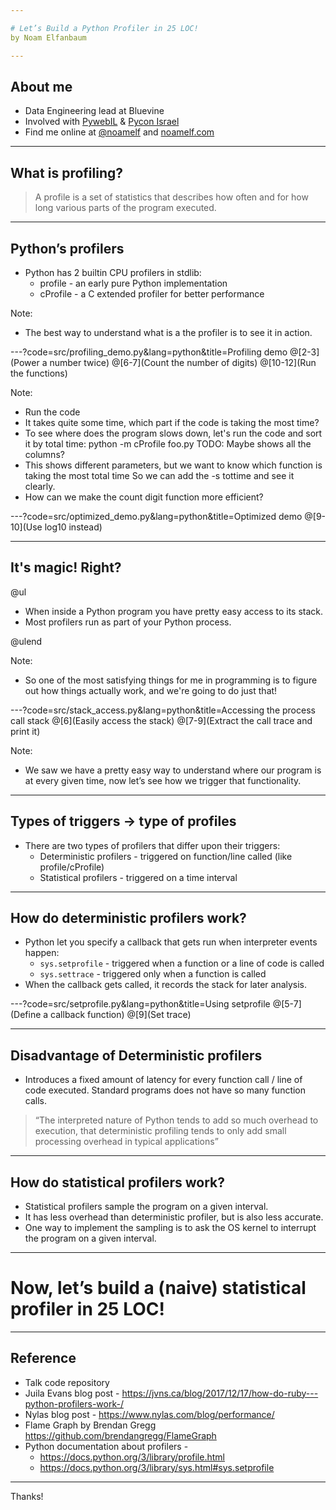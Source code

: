 ```yaml
---

# Let’s Build a Python Profiler in 25 LOC! 
by Noam Elfanbaum

---
```


## About me

- Data Engineering lead at Bluevine
- Involved with [PywebIL](https://www.meetup.com/PyWeb-IL/) & [Pycon Israel](https://il.pycon.org/)
- Find me online at [@noamelf](https://twitter.com/noamelf) and [noamelf.com](https://noamelf.com)

---

## What is profiling?

> A profile is a set of statistics that describes how often and for how long various parts of the program executed. 

---

## Python’s profilers
- Python has 2 builtin CPU profilers in stdlib:
  - profile - an early pure Python implementation
  - cProfile - a C extended profiler for better performance

Note:

- The best way to understand what is a the profiler is to see it in action.

---?code=src/profiling_demo.py&lang=python&title=Profiling demo 
@[2-3](Power a number twice)
@[6-7](Count the number of digits)
@[10-12](Run the functions)

Note:

- Run the code
- It takes quite some time, which part if the code is taking the most time?
- To see where does the program slows down, let's run the code and sort it by total time:
python -m cProfile foo.py
TODO: Maybe shows all the columns?
- This shows different parameters, but we want to know which function is taking the most total time
  So we can add the -s tottime and see it clearly.
- How can we make the count digit function more efficient?

---?code=src/optimized_demo.py&lang=python&title=Optimized demo 
@[9-10](Use log10 instead)

---

## It's magic! Right?

@ul

- When inside a Python program you have pretty easy access to its stack. 
- Most profilers run as part of your Python process. 

@ulend

Note: 
- So one of the most satisfying things for me in programming is to figure out how things actually work, 
and we're going to do just that!

---?code=src/stack_access.py&lang=python&title=Accessing the process call stack
@[6](Easily access the stack)
@[7-9](Extract the call trace and print it)

Note:
- We saw we have a pretty easy way to understand where our program is at every given time, now let’s see 
how we trigger that functionality.

---

## Types of triggers -> type of profiles
- There are two types of profilers that differ upon their triggers: 
    - Deterministic profilers - triggered on function/line called (like profile/cProfile)
    - Statistical profilers - triggered on a time interval

---

## How do deterministic profilers work?
- Python let you specify a callback that gets run when interpreter events happen:
    - `sys.setprofile` - triggered when a function or a line of code is called
    - `sys.settrace` - triggered only when a function is called  
- When the callback gets called, it records the stack for later analysis.

---?code=src/setprofile.py&lang=python&title=Using setprofile
@[5-7](Define a callback function)
@[9](Set trace)



---

## Disadvantage of Deterministic profilers
- Introduces a fixed amount of latency for every function call / line of code executed.
Standard programs does not have so many function calls.
> “The interpreted nature of Python tends to add so much overhead to execution, that deterministic profiling tends to only add small processing overhead in typical applications”

<!--
Run:
But there is a disadvantage to using deterministic profilers in production settings, can any one think of one?
pygmentize bar.py
python bar.py
python -m cProfile bar.py
-->

---

## How do statistical profilers work?
- Statistical profilers sample the program on a given interval. 
- It has less overhead than deterministic profiler, but is also less accurate.  
- One way to implement the sampling is to ask the OS kernel to interrupt the program on a given interval.

<!--
Pygmentize alert.py
Python alert.py
-->

---

# Now, let’s build a (naive) statistical profiler in 25 LOC!

<!--
Let's connect all the dots to our own statistical profile in 25 LOC.
I wanted to write it live with you guys, but it I was afraid it wouldn’t work, so I wrote it down in advance.
First let’s see I’m not foolling you guys. 
pygmentize sProfiler.py | wc -l
pygmentize sProfiler.py
The output is built in such a way that we can visualize it easily with a tool called flamegraph.

To test our proflier we’re going to use a simple program called demo1
pygmentize demo1.py
python demo1.py
The results are pretty clear,we can see that calc 100K took x time of our sampling and 200K took y time
Now let’s visualize it:
python demo1.py | flamegraph | browser .

Now let’s run a more complex program
pygmentize demo2.py
python demo2.py
The results for more complex programs are harder to understand, practically impossible but with flagraph visualization tool they are easy.
python demo2.py | flamegraph | browser 
-->

---

## Reference
- Talk code repository
- Juila Evans blog post - https://jvns.ca/blog/2017/12/17/how-do-ruby---python-profilers-work-/
- Nylas blog post - https://www.nylas.com/blog/performance/
- Flame Graph by Brendan Gregg https://github.com/brendangregg/FlameGraph 
- Python documentation about profilers -
  - https://docs.python.org/3/library/profile.html
  - https://docs.python.org/3/library/sys.html#sys.setprofile

---

Thanks!
